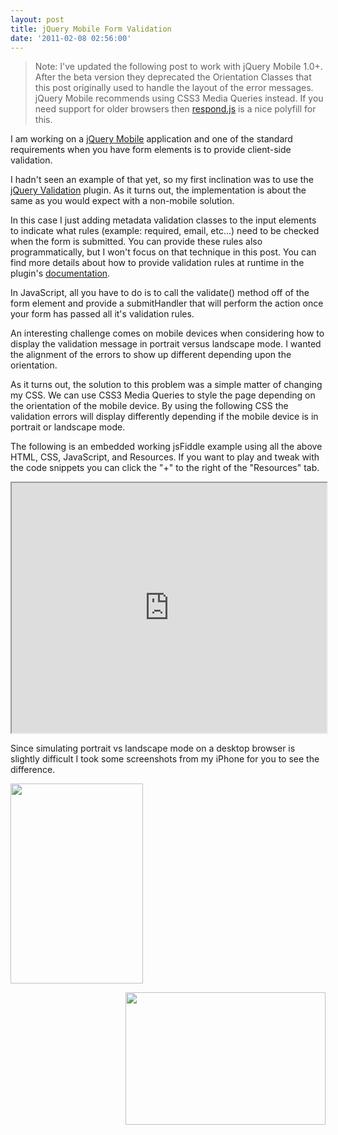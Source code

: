 ```yaml
---
layout: post
title: jQuery Mobile Form Validation
date: '2011-02-08 02:56:00'
---
```


<blockquote class="note">
Note: I've updated the following post to work with jQuery Mobile 1.0+. After the beta version they deprecated the Orientation Classes that this post originally used to handle the layout of the error messages. jQuery Mobile recommends using CSS3 Media Queries instead. If you need support for older browsers then <a href="respond.js">respond.js</a> is a nice polyfill for this.</blockquote>

I am working on a <a href="http://jquerymobile.com/">jQuery Mobile</a> application and one of the standard requirements when you have form elements is to provide client-side validation. 

I hadn't seen an example of that yet, so my first inclination was to use the <a href="http://bassistance.de/jquery-plugins/jquery-plugin-validation/">jQuery Validation</a> plugin. As it turns out, the implementation is about the same as you would expect with a non-mobile solution.  

<script src="https://gist.github.com/elijahmanor/1835626.js?file=fiddle.html"></script>
In this case I just adding metadata validation classes to the input elements to indicate what rules (example: required, email, etc...) need to be checked when the form is submitted. You can provide these rules also programmatically, but I won't focus on that technique in this post. You can find more details about how to provide validation rules at runtime in the plugin's <a href="http://docs.jquery.com/Plugins/Validation">documentation</a>. 

In JavaScript, all you have to do is to call the validate() method off of the form element and provide a submitHandler that will perform the action once your form has passed all it's validation rules.

<script src="https://gist.github.com/elijahmanor/1835626.js?file=fiddle.js"></script>
An interesting challenge comes on mobile devices when considering how to display the validation message in portrait versus landscape mode. I wanted the alignment of the errors to show up different depending upon the orientation. 

As it turns out, the solution to this problem was a simple matter of changing my CSS. We can use CSS3 Media Queries to style the page depending on the orientation of the mobile device. By using the following CSS the validation errors will display differently depending if the mobile device is in portrait or landscape mode. 

<script src="https://gist.github.com/elijahmanor/1835626.js?file=fiddle.css"></script>
The following is an embedded working jsFiddle example using all the above HTML, CSS, JavaScript, and Resources. If you want to play and tweak with the code snippets you can click the "+" to the right of the "Resources" tab. 

<iframe src="http://jsfiddle.net/na7bv/embedded/result,html,js,css,resources/" style="height: 400px; width: 100%;"></iframe> 

Since simulating portrait vs landscape mode on a desktop browser is slightly difficult I took some screenshots from my iPhone for you to see the difference. 

<a href="http://1.bp.blogspot.com/_L6DiZQsfJzs/TU_4wfz860I/AAAAAAAAJWo/nYvxxcx7rm4/s1600/photo.PNG" imageanchor="1" style="float: left; margin-bottom: 1em; margin-right: 0.5em;"><img border="0" height="320" src="http://1.bp.blogspot.com/_L6DiZQsfJzs/TU_4wfz860I/AAAAAAAAJWo/nYvxxcx7rm4/s320/photo.PNG" width="212" /></a> <a href="http://3.bp.blogspot.com/_L6DiZQsfJzs/TU_5ZCsvHOI/AAAAAAAAJWw/3svZ1r-ptRI/s1600/photo+%25282%2529.PNG" imageanchor="1" style="float: right; margin-bottom: 1em;"><img border="0" height="212" src="http://3.bp.blogspot.com/_L6DiZQsfJzs/TU_5ZCsvHOI/AAAAAAAAJWw/3svZ1r-ptRI/s320/photo+%25282%2529.PNG" width="320" /></a> 
<div style="clear: both;">
</div>
